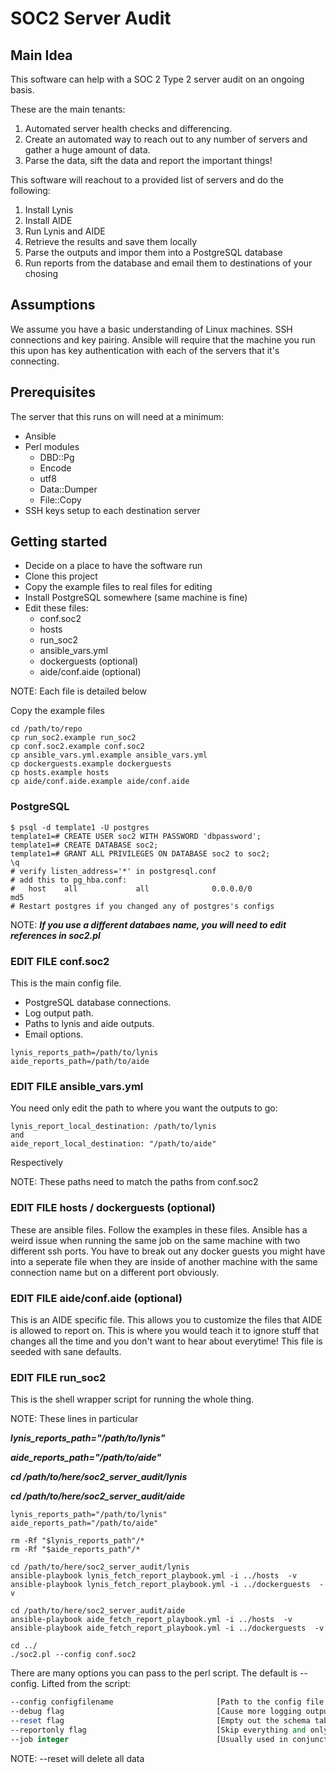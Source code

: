 # SOC2 Server Audit

## Main Idea

This software can help with a SOC 2 Type 2 server audit on an ongoing basis.

These are the main tenants:

1. Automated server health checks and differencing. 
2. Create an automated way to reach out to any number of servers and gather a huge amount of data. 
3. Parse the data, sift the data and report the important things!

This software will reachout to a provided list of servers and do the following:

1. Install Lynis
2. Install AIDE
3. Run Lynis and AIDE
4. Retrieve the results and save them locally
5. Parse the outputs and impor them into a PostgreSQL database
6. Run reports from the database and email them to destinations of your chosing


## Assumptions

We assume you have a basic understanding of Linux machines. SSH connections and key pairing. Ansible will require that the machine you run this upon has key authentication with each of the servers that it's connecting.

## Prerequisites

The server that this runs on will need at a minimum:
- Ansible
- Perl modules
  - DBD::Pg
  - Encode
  - utf8
  - Data::Dumper
  - File::Copy
- SSH keys setup to each destination server

## Getting started

- Decide on a place to have the software run
- Clone this project
- Copy the example files to real files for editing
- Install PostgreSQL somewhere (same machine is fine)
- Edit these files:
  - conf.soc2
  - hosts
  - run_soc2
  - ansible_vars.yml
  - dockerguests (optional)
  - aide/conf.aide (optional)

NOTE: Each file is detailed below

Copy the example files

```
cd /path/to/repo
cp run_soc2.example run_soc2
cp conf.soc2.example conf.soc2
cp ansible_vars.yml.example ansible_vars.yml
cp dockerguests.example dockerguests
cp hosts.example hosts
cp aide/conf.aide.example aide/conf.aide

```
  
### PostgreSQL

```
$ psql -d template1 -U postgres 
template1=# CREATE USER soc2 WITH PASSWORD 'dbpassword'; 
template1=# CREATE DATABASE soc2;
template1=# GRANT ALL PRIVILEGES ON DATABASE soc2 to soc2;
\q
# verify listen_address='*' in postgresql.conf
# add this to pg_hba.conf:
#   host    all             all              0.0.0.0/0                       md5
# Restart postgres if you changed any of postgres's configs

```
NOTE: ***If you use a different databaes name, you will need to edit references in soc2.pl***


### EDIT FILE conf.soc2

This is the main config file.

 - PostgreSQL database connections.
 - Log output path.
 - Paths to lynis and aide outputs.
 - Email options.

```
lynis_reports_path=/path/to/lynis
aide_reports_path=/path/to/aide
```

### EDIT FILE ansible_vars.yml

You need only edit the path to where you want the outputs to go:

```
lynis_report_local_destination: /path/to/lynis
and
aide_report_local_destination: "/path/to/aide"

```

Respectively

NOTE: These paths need to match the paths from conf.soc2


### EDIT FILE hosts / dockerguests (optional)

These are ansible files. Follow the examples in these files. Ansible has a weird issue when running the same job on the same machine with two different ssh ports. You have to break out any docker guests you might have into a seperate file when they are inside of another machine with the same connection name but on a different port obviously.


### EDIT FILE aide/conf.aide (optional)

This is an AIDE specific file. This allows you to customize the files that AIDE is allowed to report on. This is where you would teach it to ignore stuff that changes all the time and you don't want to hear about everytime! This file is seeded with sane defaults.

### EDIT FILE run_soc2

This is the shell wrapper script for running the whole thing.

NOTE: These lines in particular


 ***lynis_reports_path="/path/to/lynis"***
 
 ***aide_reports_path="/path/to/aide"***

 ***cd /path/to/here/soc2_server_audit/lynis***
 
 ***cd /path/to/here/soc2_server_audit/aide***


```
lynis_reports_path="/path/to/lynis"
aide_reports_path="/path/to/aide"

rm -Rf "$lynis_reports_path"/*
rm -Rf "$aide_reports_path"/*

cd /path/to/here/soc2_server_audit/lynis
ansible-playbook lynis_fetch_report_playbook.yml -i ../hosts  -v
ansible-playbook lynis_fetch_report_playbook.yml -i ../dockerguests  -v

cd /path/to/here/soc2_server_audit/aide
ansible-playbook aide_fetch_report_playbook.yml -i ../hosts  -v
ansible-playbook aide_fetch_report_playbook.yml -i ../dockerguests  -v

cd ../
./soc2.pl --config conf.soc2

```

There are many options you can pass to the perl script. The default is --config.
Lifted from the script:

```perl
--config configfilename                       [Path to the config file - required]             
--debug flag                                  [Cause more logging output]
--reset flag                                  [Empty out the schema table]
--reportonly flag                             [Skip everything and only run a report - Reports are always run at the end]
--job integer                                 [Usually used in conjunction with reportonly. It will spit out the report for that job. Last job is default]
```

NOTE: --reset will delete all data

